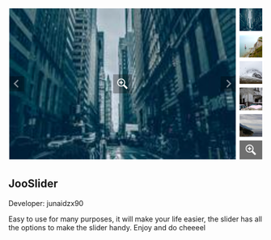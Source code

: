 ![Screenshot](jooslider.png)
--
JooSlider
---
Developer: junaidzx90

Easy to use for many purposes, it will make your life easier,
the slider has all the options to make the slider handy.
Enjoy and do cheeeel
